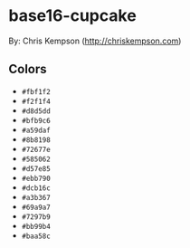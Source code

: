 # base16-cupcake

By: Chris Kempson (http://chriskempson.com)

## Colors

* `#fbf1f2`
* `#f2f1f4`
* `#d8d5dd`
* `#bfb9c6`
* `#a59daf`
* `#8b8198`
* `#72677e`
* `#585062`
* `#d57e85`
* `#ebb790`
* `#dcb16c`
* `#a3b367`
* `#69a9a7`
* `#7297b9`
* `#bb99b4`
* `#baa58c`
